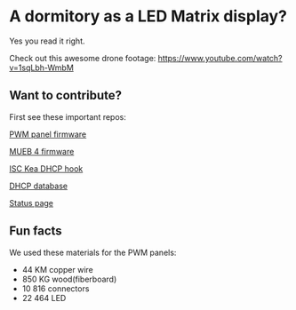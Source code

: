 # A dormitory as a LED Matrix display?

Yes you read it right.

Check out this awesome drone footage:
https://www.youtube.com/watch?v=1sqLbh-WmbM

## Want to contribute?

First see these important repos:

[PWM panel firmware](https://github.com/schonherz-matrix/pwm-panel-sw)

[MUEB 4 firmware](https://github.com/schonherz-matrix/mueb4-firmware)

[ISC Kea DHCP hook](https://github.com/schonherz-matrix/isc-kea-hook)

[DHCP database](https://github.com/schonherz-matrix/dhcp-database)

[Status page](https://github.com/schonherz-matrix/status)

<!--

## Useful resources

-->

## Fun facts

We used these materials for the PWM panels:

- 44 KM copper wire
- 850 KG wood(fiberboard)
- 10 816 connectors
- 22 464 LED
